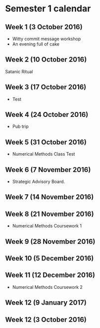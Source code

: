 # Semester 1 calendar

## Week 1 (3 October 2016)

* Witty commit message workshop
* An evening full of cake

## Week 2 (10 October 2016)

Satanic Ritual

## Week 3 (17 October 2016)

* Test

## Week 4 (24 October 2016)

* Pub trip

## Week 5 (31 October 2016)

* Numerical Methods Class Test

## Week 6 (7 November 2016)

* Strategic Advisory Board.

## Week 7 (14 November 2016)


## Week 8 (21 November 2016)

* Numerical Methods Coursework 1

## Week 9 (28 November 2016)


## Week 10 (5 December 2016)


## Week 11 (12 December 2016)

* Numerical Methods Coursework 2

## Week 12 (9 January 2017)


## Week 12 (3 October 2016)
